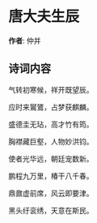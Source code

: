 # 唐大夫生辰

**作者**: 仲并

## 诗词内容

气转初寒候，祥开既望辰。

应时来鸑鷟，占梦获麒麟。

盛德圭无玷，高才竹有筠。

胸襟藏巨壑，人物妙洪钧。

使者光华远，朝廷宠数新。

鹏程九万里，椿干八千春。

鼎鼐虚前席，风云即要津。

黑头纡衮绣，天意在斯民。

